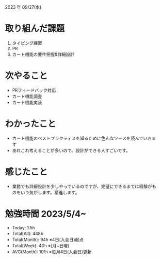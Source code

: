 2023 年 09/27(水)

# 取り組んだ課題

1. タイピング練習
4. PR
5. カート機能の要件把握&詳細設計

# 次やること

* PRフィードバック対応
* カート機能調査
* カート機能実装

# わかったこと

* カート機能のベストプラクティスを知るために色んなソースを読んでいきます
* あれこれ考えることが多いので、設計ができる人すごいです。

# 感じたこと

* 業務でも詳細設計を少しやっているのですが、完璧にできるまでは経験がものをいう気がします。精進します。

# 勉強時間 2023/5/4~

* Today: 1.5h
* Total(All): 448h　
* Total(Month): 94h ※4日(入会日)起点
* Total(Week): 40h ※(月~日曜)
* AVG(Month): 101h ※毎月4日(入会日)更新
